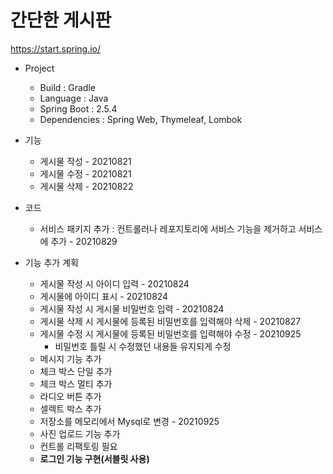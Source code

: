 # 간단한 게시판

https://start.spring.io/

+ Project
  + Build : Gradle
  + Language : Java
  + Spring Boot : 2.5.4
  + Dependencies : Spring Web, Thymeleaf, Lombok

+ 기능
  + 게시물 작성 - 20210821
  + 게시물 수정 - 20210821
  + 게시물 삭제 - 20210822

+ 코드
  + 서비스 패키지 추가 : 컨트롤러나 레포지토리에 서비스 기능을 제거하고 서비스에 추가 - 20210829

+ 기능 추가 계획
  + 게시물 작성 시 아이디 입력 - 20210824
  + 게시물에 아이디 표시 - 20210824
  + 게시물 작성 시 게시물 비밀번호 입력 - 20210824
  + 게시물 삭제 시 게시물에 등록된 비밀번호를 입력해야 삭제 - 20210827
  + 게시물 수정 시 게시물에 등록된 비밀번호를 입력해야 수정 - 20210925
    + 비밀번호 틀릴 시 수정했던 내용들 유지되게 수정
  + 메시지 기능 추가
  + 체크 박스 단일 추가
  + 체크 박스 멀티 추가
  + 라디오 버튼 추가
  + 셀렉트 박스 추가
  + 저장소를 메모리에서 Mysql로 변경 - 20210925
  + 사진 업로드 기능 추가
  + 컨트롤 리팩토링 필요
  + **로그인 기능 구현(서블릿 사용)**
  
